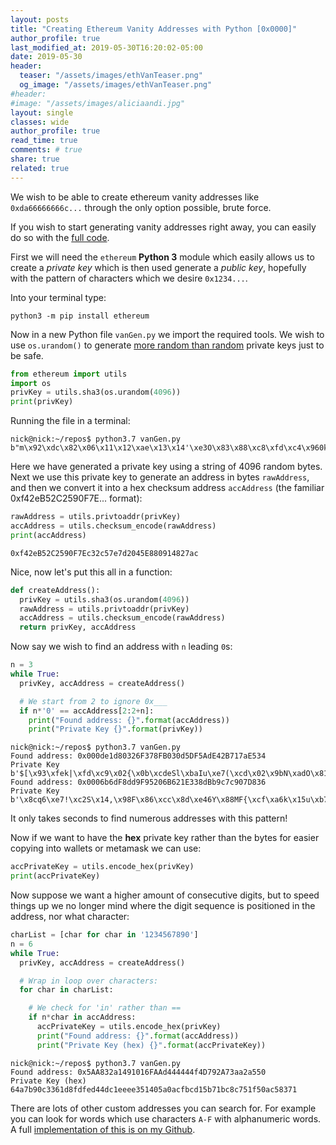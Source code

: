 ```yaml
---
layout: posts
title: "Creating Ethereum Vanity Addresses with Python [0x0000]"
author_profile: true
last_modified_at: 2019-05-30T16:20:02-05:00
date: 2019-05-30
header:
  teaser: "/assets/images/ethVanTeaser.png"
  og_image: "/assets/images/ethVanTeaser.png"
#header:
#image: "/assets/images/aliciaandi.jpg"
layout: single
classes: wide
author_profile: true
read_time: true
comments: # true
share: true
related: true
---
```


We wish to be able to create ethereum vanity addresses like `0xda66666666c...` through the only option possible, brute force. 

If you wish to start generating vanity addresses right away, you can easily do so with the [full code](https://github.com/nickfarrow/ethVanGen).

First we will need the `ethereum` **Python 3** module which easily allows us to create a *private key* which is then used generate a *public key*, hopefully with the pattern of characters which we desire `0x1234...`.

Into your terminal type:
~~~shell
python3 -m pip install ethereum
~~~

Now in a new Python file `vanGen.py` we import the required tools. We wish to use `os.urandom()` to generate [more random than random](https://stackoverflow.com/questions/47514695/whats-the-difference-between-os-urandom-and-random) private keys just to be safe.


~~~python
from ethereum import utils
import os
privKey = utils.sha3(os.urandom(4096))
print(privKey)
~~~
Running the file in a terminal:
~~~shell
nick@nick:~/repos$ python3.7 vanGen.py
b"m\x92\xdc\x82\x06\x11\x12\xae\x13\x14'\xe3O\x83\x88\xc8\xfd\xc4\x960k\x12f\x1d\xd4\xf4\xa6\tcN\x06U"
~~~
Here we have generated a private key using a string of 4096 random bytes.
Next we use this private key to generate an address in bytes `rawAddress`, and then we convert it into a hex checksum address `accAddress` (the familiar 0xf42eB52C2590F7E... format):

~~~python
rawAddress = utils.privtoaddr(privKey)
accAddress = utils.checksum_encode(rawAddress)
print(accAddress)
~~~
~~~shell
0xf42eB52C2590F7Ec32c57e7d2045E880914827ac
~~~
Nice, now let's put this all in a function:
~~~python
def createAddress():
  privKey = utils.sha3(os.urandom(4096))
  rawAddress = utils.privtoaddr(privKey)
  accAddress = utils.checksum_encode(rawAddress)
  return privKey, accAddress
~~~
Now say we wish to find an address with `n` leading `0`s:
~~~python
n = 3
while True:
  privKey, accAddress = createAddress()

  # We start from 2 to ignore 0x___
  if n*'0' == accAddress[2:2+n]:
    print("Found address: {}".format(accAddress))
    print("Private Key {}".format(privKey))
~~~

~~~shell
nick@nick:~/repos$ python3.7 vanGen.py
Found address: 0x000de1d80326F378FB030d5DF5AdE42B717aE534
Private Key b'$[\x93\xfek|\xfd\xc9\x02{\x0b\xcdeSl\xbaIu\xe7(\xcd\x02\x9bN\xadO\x81"\xc2\xee\xf0\xaf'
Found address: 0x0006b6dF8dd9F95206B621E338dBb9c7c907D836
Private Key b'\x8cq6\xe7!\xc2S\x14,\x98F\x86\xcc\x8d\xe46Y\x88MF{\xcf\xa6k\x15u\xb7\xb7\x9c\xd5YH'
~~~
It only takes seconds to find numerous addresses with this pattern!

Now if we want to have the **hex** private key rather than the bytes for easier copying into wallets or metamask we can use:
~~~python
accPrivateKey = utils.encode_hex(privKey)
print(accPrivateKey)
~~~

Now suppose we want a higher amount of consecutive digits, but to speed things up we no longer mind where the digit sequence is positioned in the address, nor what character:

~~~python
charList = [char for char in '1234567890']
n = 6
while True:
  privKey, accAddress = createAddress()

  # Wrap in loop over characters:
  for char in charList:

    # We check for 'in' rather than ==
    if n*char in accAddress:
      accPrivateKey = utils.encode_hex(privKey)
      print("Found address: {}".format(accAddress))
      print("Private Key (hex) {}".format(accPrivateKey))
~~~

~~~shell
nick@nick:~/repos$ python3.7 vanGen.py
Found address: 0x5AA832a1491016FAAd444444f4D792A73aa2a550
Private Key (hex) 64a7b90c3361d8fdfed44dc1eeee351405a0acfbcd15b71bc8c751f50ac58371
~~~
There are lots of other custom addresses you can search for. For example you can look for words which use characters `A-F` with alphanumeric words. A full [implementation of this is on my Github](https://github.com/nickfarrow/ethVanGen).
